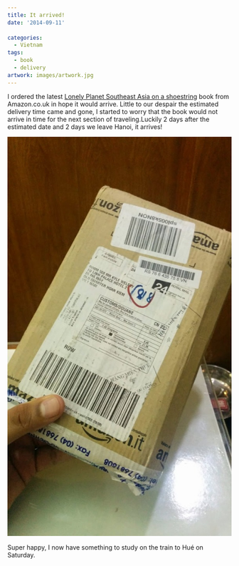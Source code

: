 ```yaml
---
title: It arrived!
date: '2014-09-11'

categories:
  - Vietnam
tags:
  - book
  - delivery
artwork: images/artwork.jpg
---
```


I ordered the latest [Lonely Planet Southeast Asia on a shoestring](https://www.amazon.co.uk/gp/product/1742207537/ref=as_li_tl?ie=UTF8&camp=1634&creative=19450&creativeASIN=1742207537&linkCode=as2&tag=gonetraveli02-21) book from Amazon.co.uk in hope it would arrive. Little to our despair the estimated delivery time came and gone, I started to worry that the book would not arrive in time for the next section of traveling.Luckily 2 days after the estimated date and 2 days we leave Hanoi, it arrives!

![](images/IMG_20140911_193108-576x1024.jpg)

Super happy, I now have something to study on the train to Hué on Saturday.
